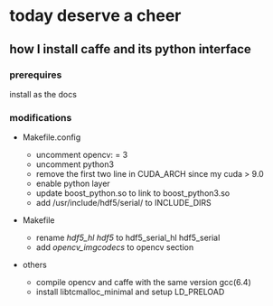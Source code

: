 # today deserve a cheer

## how I install caffe and its python interface


### prerequires
install as the docs

### modifications
+ Makefile.config
  + uncomment opencv: = 3
  + uncomment python3
  + remove the first two line in CUDA_ARCH since my cuda > 9.0 
  + enable python layer
  + update boost_python.so to link to boost_python3.so
  + add /usr/include/hdf5/serial/ to INCLUDE_DIRS

+ Makefile
  + rename *hdf5_hl hdf5* to hdf5_serial_hl hdf5_serial
  + add *opencv_imgcodecs* to opencv section

+ others 
  + compile opencv and caffe with the same version gcc(6.4)
  + install libtcmalloc_minimal and setup LD_PRELOAD
